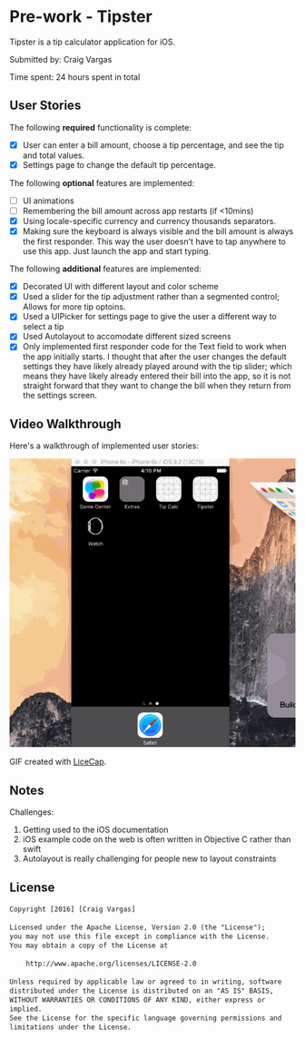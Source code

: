# Pre-work - Tipster

Tipster is a tip calculator application for iOS.

Submitted by: Craig Vargas

Time spent: 24 hours spent in total

## User Stories

The following **required** functionality is complete:

* [X] User can enter a bill amount, choose a tip percentage, and see the tip and total values.
* [X] Settings page to change the default tip percentage.

The following **optional** features are implemented:
* [ ] UI animations
* [ ] Remembering the bill amount across app restarts (if <10mins)
* [X] Using locale-specific currency and currency thousands separators.
* [X] Making sure the keyboard is always visible and the bill amount is always the first responder. This way the user doesn't have to tap anywhere to use this app. Just launch the app and start typing.

The following **additional** features are implemented:

- [X] Decorated UI with different layout and color scheme
- [X] Used a slider for the tip adjustment rather than a segmented control; Allows for more tip optoins.
- [X] Used a UIPicker for settings page to give the user a different way to select a tip
- [X] Used Autolayout to accomodate different sized screens
- [X] Only implemented first responder code for the Text field to work when the app initially starts. I thought that after the user changes the default settings they have likely already played around with the tip slider; which means they have likely already entered their bill into the app, so it is not straight forward that they want to change the bill when they return from the settings screen. 

## Video Walkthrough 

Here's a walkthrough of implemented user stories:

<img src='https://github.com/craigvargas/Tip-Calculator-iOS-Codepath/blob/master/Tipster_Walkthrough_Wide.gif' title='Video Walkthrough' width='' alt='Video Walkthrough' />

GIF created with [LiceCap](http://www.cockos.com/licecap/).

## Notes

Challenges:
1. Getting used to the iOS documentation
2. iOS example code on the web is often written in Objective C rather than swift
3. Autolayout is really challenging for people new to layout constraints

## License

    Copyright [2016] [Craig Vargas]

    Licensed under the Apache License, Version 2.0 (the "License");
    you may not use this file except in compliance with the License.
    You may obtain a copy of the License at

        http://www.apache.org/licenses/LICENSE-2.0

    Unless required by applicable law or agreed to in writing, software
    distributed under the License is distributed on an "AS IS" BASIS,
    WITHOUT WARRANTIES OR CONDITIONS OF ANY KIND, either express or implied.
    See the License for the specific language governing permissions and
    limitations under the License.
